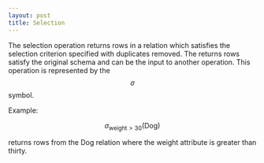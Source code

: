 ```yaml
---
layout: post
title: Selection
---
```


The selection operation returns rows in a relation which satisfies the selection criterion specified with duplicates removed. The returns rows satisfy the original schema and can be the input to another operation. This operation is represented by the $$\sigma$$ symbol.

Example:

$$\sigma_{\text{weight}>30}(\text{Dog})$$

returns rows from the Dog relation where the weight attribute is greater than thirty.
